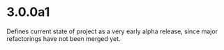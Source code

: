 # 3.0.0a1

Defines current state of project as a very early alpha release, since major refactorings have not been merged yet.
